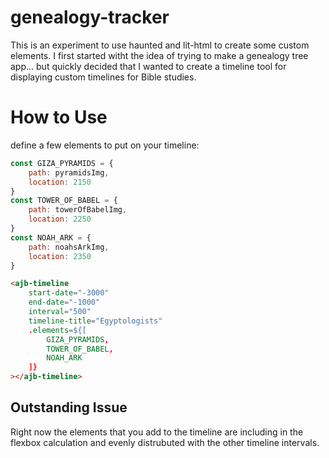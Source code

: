 # genealogy-tracker
This is an experiment to use haunted and lit-html to create some custom elements. I first started witht the idea of trying to make a genealogy tree app... but quickly decided that I wanted to create a timeline tool for displaying custom timelines for Bible studies.

# How to Use
define a few elements to put on your timeline:
```javascript
const GIZA_PYRAMIDS = {
    path: pyramidsImg,
    location: 2150
}
const TOWER_OF_BABEL = {
    path: towerOfBabelImg,
    location: 2250
}
const NOAH_ARK = {
    path: noahsArkImg,
    location: 2350
}
```

```html
<ajb-timeline
    start-date="-3000"
    end-date="-1000"
    interval="500"
    timeline-title="Egyptologists"
    .elements=${[
        GIZA_PYRAMIDS,
        TOWER_OF_BABEL,
        NOAH_ARK
    ]}
></ajb-timeline>
```

## Outstanding Issue
Right now the elements that you add to the timeline are including in the flexbox calculation and evenly distrubuted with the other timeline intervals.